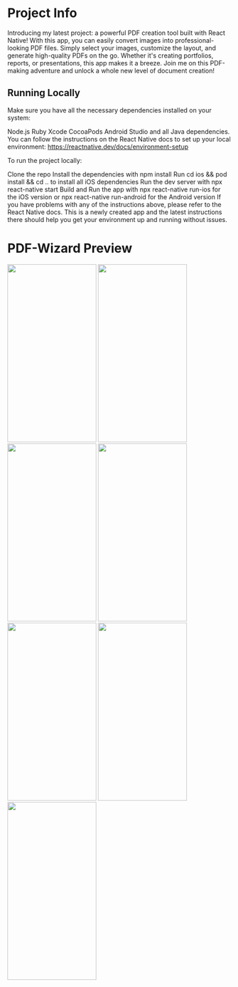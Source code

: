 # Project Info

Introducing my latest project: a powerful PDF creation tool built with React Native! With this app, you can easily convert images into professional-looking PDF files. Simply select your images, customize the layout, and generate high-quality PDFs on the go. Whether it's creating portfolios, reports, or presentations, this app makes it a breeze. Join me on this PDF-making adventure and unlock a whole new level of document creation!

## Running Locally

Make sure you have all the necessary dependencies installed on your system:

Node.js
Ruby
Xcode
CocoaPods
Android Studio and all Java dependencies.
You can follow the instructions on the React Native docs to set up your local environment: https://reactnative.dev/docs/environment-setup

To run the project locally:

Clone the repo
Install the dependencies with npm install
Run cd ios && pod install && cd .. to install all iOS dependencies
Run the dev server with npx react-native start
Build and Run the app with npx react-native run-ios for the iOS version or npx react-native run-android for the Android version
If you have problems with any of the instructions above, please refer to the React Native docs. This is a newly created app and the latest instructions there should help you get your environment up and running without issues.

# PDF-Wizard Preview

<img src="https://github.com/AbdullahJaspal/PDF-Wizard-/assets/77833394/6a0d93c7-d90a-470c-8ce2-89dad2c9d01b" width="200" height="400">
<img src="https://github.com/AbdullahJaspal/PDF-Wizard-/assets/77833394/89d147e0-a5d7-49f9-987f-387739ba1e08" width="200" height="400">
<img src="https://github.com/AbdullahJaspal/PDF-Wizard-/assets/77833394/6d6186ad-82a0-4a46-bf4f-a655292fdd1a" width="200" height="400">
<img src="https://github.com/AbdullahJaspal/PDF-Wizard-/assets/77833394/b9463d79-43a1-406d-9691-151c16dc671a" width="200" height="400">
<img src="https://github.com/AbdullahJaspal/PDF-Wizard-/assets/77833394/95d1ac67-26e1-4a70-8870-09de5d56ef97" width="200" height="400">
<img src="https://github.com/AbdullahJaspal/PDF-Wizard-/assets/77833394/09e66cc1-8b50-4ba6-847f-8e52bf850a87" width="200" height="400">
<img src="https://github.com/AbdullahJaspal/PDF-Wizard-/assets/77833394/7db96a12-42ec-4924-9c27-4e89682c14a1" width="200" height="400">
